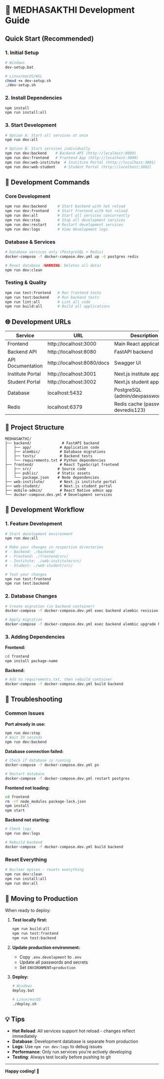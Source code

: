 # 🚀 MEDHASAKTHI Development Guide

## Quick Start (Recommended)

### 1. Initial Setup
```bash
# Windows
dev-setup.bat

# Linux/macOS/WSL
chmod +x dev-setup.sh
./dev-setup.sh
```

### 2. Install Dependencies
```bash
npm install
npm run install:all
```

### 3. Start Development
```bash
# Option A: Start all services at once
npm run dev:all

# Option B: Start services individually
npm run dev:backend    # Backend API (http://localhost:8080)
npm run dev:frontend   # Frontend App (http://localhost:3000)
npm run dev:web-institute  # Institute Portal (http://localhost:3001)
npm run dev:web-student    # Student Portal (http://localhost:3002)
```

## 🔧 Development Commands

### Core Development
```bash
npm run dev:backend     # Start backend with hot reload
npm run dev:frontend    # Start frontend with hot reload
npm run dev:all         # Start all services concurrently
npm run dev:stop        # Stop all development services
npm run dev:restart     # Restart development services
npm run dev:logs        # View development logs
```

### Database & Services
```bash
# Database services only (PostgreSQL + Redis)
docker-compose -f docker-compose.dev.yml up -d postgres redis

# Reset database (WARNING: Deletes all data)
npm run dev:clean
```

### Testing & Quality
```bash
npm run test:frontend   # Run frontend tests
npm run test:backend    # Run backend tests
npm run lint:all        # Lint all code
npm run build:all       # Build all applications
```

## 🌐 Development URLs

| Service | URL | Description |
|---------|-----|-------------|
| Frontend | http://localhost:3000 | Main React application |
| Backend API | http://localhost:8080 | FastAPI backend |
| API Documentation | http://localhost:8080/docs | Swagger UI |
| Institute Portal | http://localhost:3001 | Next.js institute app |
| Student Portal | http://localhost:3002 | Next.js student app |
| Database | localhost:5432 | PostgreSQL (admin/devpassword123) |
| Redis | localhost:6379 | Redis cache (password: devredis123) |

## 📁 Project Structure

```
MEDHASAKTHI/
├── backend/              # FastAPI backend
│   ├── app/             # Application code
│   ├── alembic/         # Database migrations
│   ├── tests/           # Backend tests
│   └── requirements.txt # Python dependencies
├── frontend/            # React TypeScript frontend
│   ├── src/            # Source code
│   ├── public/         # Static assets
│   └── package.json    # Node dependencies
├── web-institute/       # Next.js institute portal
├── web-student/         # Next.js student portal
├── mobile-admin/        # React Native admin app
└── docker-compose.dev.yml # Development services
```

## 🔄 Development Workflow

### 1. Feature Development
```bash
# Start development environment
npm run dev:all

# Make your changes in respective directories
# - Backend: ./backend/
# - Frontend: ./frontend/src/
# - Institute: ./web-institute/src/
# - Student: ./web-student/src/

# Test your changes
npm run test:frontend
npm run test:backend
```

### 2. Database Changes
```bash
# Create migration (in backend container)
docker-compose -f docker-compose.dev.yml exec backend alembic revision --autogenerate -m "Your migration message"

# Apply migration
docker-compose -f docker-compose.dev.yml exec backend alembic upgrade head
```

### 3. Adding Dependencies

**Frontend:**
```bash
cd frontend
npm install package-name
```

**Backend:**
```bash
# Add to requirements.txt, then rebuild container
docker-compose -f docker-compose.dev.yml build backend
```

## 🐛 Troubleshooting

### Common Issues

**Port already in use:**
```bash
npm run dev:stop
# Wait 30 seconds
npm run dev:backend
```

**Database connection failed:**
```bash
# Check if database is running
docker-compose -f docker-compose.dev.yml ps

# Restart database
docker-compose -f docker-compose.dev.yml restart postgres
```

**Frontend not loading:**
```bash
cd frontend
rm -rf node_modules package-lock.json
npm install
npm start
```

**Backend not starting:**
```bash
# Check logs
npm run dev:logs

# Rebuild backend
docker-compose -f docker-compose.dev.yml build backend
```

### Reset Everything
```bash
# Nuclear option - resets everything
npm run dev:clean
npm run install:all
npm run dev:all
```

## 🚀 Moving to Production

When ready to deploy:

1. **Test locally first:**
   ```bash
   npm run build:all
   npm run test:frontend
   npm run test:backend
   ```

2. **Update production environment:**
   - Copy `.env.development` to `.env`
   - Update all passwords and secrets
   - Set `ENVIRONMENT=production`

3. **Deploy:**
   ```bash
   # Windows
   deploy.bat
   
   # Linux/macOS
   ./deploy.sh
   ```

## 💡 Tips

- **Hot Reload**: All services support hot reload - changes reflect immediately
- **Database**: Development database is separate from production
- **Logs**: Use `npm run dev:logs` to debug issues
- **Performance**: Only run services you're actively developing
- **Testing**: Always test locally before pushing to git

---

**Happy coding! 🎉**
